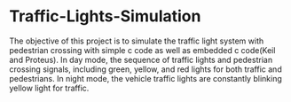 # Traffic-Lights-Simulation
The objective of this project is to simulate the traffic light system with pedestrian crossing with simple c code as well as embedded c code(Keil and Proteus).
In day mode, the sequence of traffic lights and pedestrian crossing signals, including green, yellow, and red lights for both traffic and pedestrians. 
In night mode, the vehicle traffic lights are constantly blinking yellow light for traffic.
